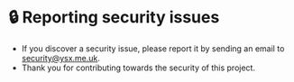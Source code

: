 # 🔒 Reporting security issues
* If you discover a security issue, please report it by sending an email to security@ysx.me.uk.
* Thank you for contributing towards the security of this project.
